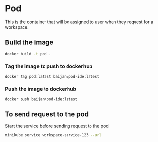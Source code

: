 # Pod

This is the container that will be assigned to user when they request for a workspace.

## Build the image

```bash
docker build -t pod .
```

### Tag the image to push to dockerhub

```bash
docker tag pod:latest baijan/pod-ide:latest
```

### Push the image to dockerhub

```bash
docker push baijan/pod-ide:latest
```

## To send request to the pod

Start the service before sending request to the pod

```bash
minikube service workspace-service-123 --url

```
